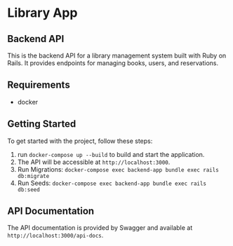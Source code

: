 # Library App

## Backend API

This is the backend API for a library management system built with Ruby on Rails. It provides endpoints for managing books, users, and reservations.

## Requirements
- docker

## Getting Started
To get started with the project, follow these steps:

1. run `docker-compose up --build` to build and start the application.
2. The API will be accessible at `http://localhost:3000`.
3. Run Migrations: `docker-compose exec backend-app bundle exec rails db:migrate`
4. Run Seeds: `docker-compose exec backend-app bundle exec rails db:seed`

## API Documentation
The API documentation is provided by Swagger and available at `http://localhost:3000/api-docs`.
